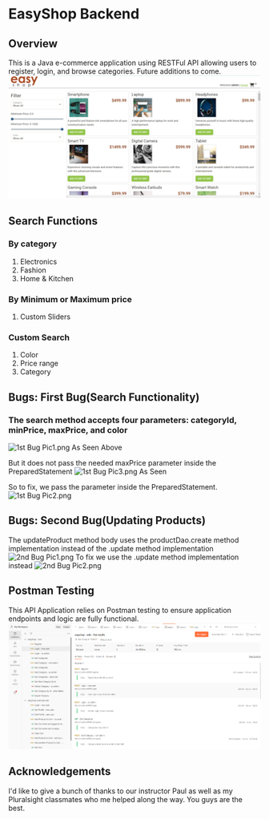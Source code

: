 # EasyShop Backend
## Overview
This is a Java e-commerce application using RESTFul API allowing users to register, login, and browse categories. Future additions to come.
![img.png](img.png)

 ## Search Functions
### By category
1. Electronics
2. Fashion
3. Home & Kitchen
### By Minimum or Maximum price
1. Custom Sliders
### Custom Search
1. Color
2. Price range
3. Category
## Bugs: First Bug(Search Functionality)
### The search method accepts four parameters: categoryId, minPrice, maxPrice, and color
![1st Bug Pic1.png](..%2F..%2F..%2FUsers%2FStudent%2FPictures%2F1st%20Bug%20Pic1.png)
As Seen Above


But it does not pass the needed maxPrice parameter inside the PreparedStatement
![1st Bug Pic3.png](..%2F..%2F..%2FUsers%2FStudent%2FPictures%2F1st%20Bug%20Pic3.png)
As Seen 


So to fix, we pass the parameter inside the PreparedStatement.
![1st Bug Pic2.png](..%2F..%2F..%2FUsers%2FStudent%2FPictures%2F1st%20Bug%20Pic2.png)

## Bugs: Second Bug(Updating Products)
The updateProduct method body uses the productDao.create method implementation instead of the .update method implementation
![2nd Bug Pic1.png](..%2F..%2F..%2FUsers%2FStudent%2FPictures%2F2nd%20Bug%20Pic1.png)
To fix we use the .update method implementation instead
![2nd Bug Pic2.png](..%2F..%2F..%2FUsers%2FStudent%2FPictures%2F2nd%20Bug%20Pic2.png)

## Postman Testing
This API Application relies on Postman testing to ensure application endpoints and logic are fully functional.
![img_1.png](img_1.png)

## Acknowledgements 
I'd like to give a bunch of thanks to our instructor Paul as well as my Pluralsight classmates who me helped along the way. You guys are the best.